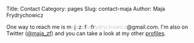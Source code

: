 Title: Contact
Category: pages
Slug: contact-maja
Author: Maja Frydrychowicz

One way to reach me is m<span style="color:#CCC">a</span>j<span style="color:#CCC">a</span>z<span style="color:#CCC">o</span>f<span style="color:#CCC">ia</span>fr<span style="color:#CCC">ydrychowicz</span>@gmail.com. I'm also on Twitter ([@maja_zf](http://www.twitter.com/maja_zf)) and you can take a look at my other [profiles](http://majazf.ca).
